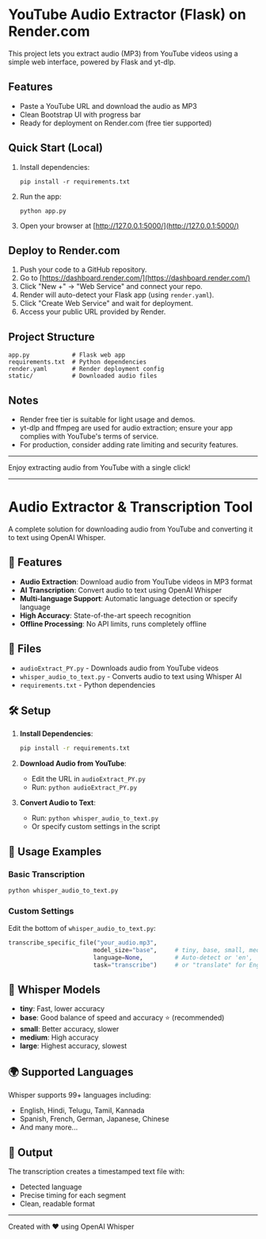 # YouTube Audio Extractor (Flask) on Render.com

This project lets you extract audio (MP3) from YouTube videos using a simple web interface, powered by Flask and yt-dlp.

## Features
- Paste a YouTube URL and download the audio as MP3
- Clean Bootstrap UI with progress bar
- Ready for deployment on Render.com (free tier supported)

## Quick Start (Local)
1. Install dependencies:
   ```
   pip install -r requirements.txt
   ```
2. Run the app:
   ```
   python app.py
   ```
3. Open your browser at [http://127.0.0.1:5000/](http://127.0.0.1:5000/)

## Deploy to Render.com
1. Push your code to a GitHub repository.
2. Go to [https://dashboard.render.com/](https://dashboard.render.com/)
3. Click "New +" → "Web Service" and connect your repo.
4. Render will auto-detect your Flask app (using `render.yaml`).
5. Click "Create Web Service" and wait for deployment.
6. Access your public URL provided by Render.

## Project Structure
```
app.py            # Flask web app
requirements.txt  # Python dependencies
render.yaml       # Render deployment config
static/           # Downloaded audio files
```

## Notes
- Render free tier is suitable for light usage and demos.
- yt-dlp and ffmpeg are used for audio extraction; ensure your app complies with YouTube's terms of service.
- For production, consider adding rate limiting and security features.

---

Enjoy extracting audio from YouTube with a single click!

---

# Audio Extractor & Transcription Tool

A complete solution for downloading audio from YouTube and converting it to text using OpenAI Whisper.

## 🚀 Features

- **Audio Extraction**: Download audio from YouTube videos in MP3 format
- **AI Transcription**: Convert audio to text using OpenAI Whisper
- **Multi-language Support**: Automatic language detection or specify language
- **High Accuracy**: State-of-the-art speech recognition
- **Offline Processing**: No API limits, runs completely offline

## 📁 Files

- `audioExtract_PY.py` - Downloads audio from YouTube videos
- `whisper_audio_to_text.py` - Converts audio to text using Whisper AI
- `requirements.txt` - Python dependencies

## 🛠️ Setup

1. **Install Dependencies**:
   ```bash
   pip install -r requirements.txt
   ```

2. **Download Audio from YouTube**:
   - Edit the URL in `audioExtract_PY.py`
   - Run: `python audioExtract_PY.py`

3. **Convert Audio to Text**:
   - Run: `python whisper_audio_to_text.py`
   - Or specify custom settings in the script

## 🎯 Usage Examples

### Basic Transcription
```python
python whisper_audio_to_text.py
```

### Custom Settings
Edit the bottom of `whisper_audio_to_text.py`:
```python
transcribe_specific_file("your_audio.mp3", 
                        model_size="base",     # tiny, base, small, medium, large
                        language=None,         # Auto-detect or 'en', 'hi', 'te', etc.
                        task="transcribe")     # or "translate" for English
```

## 🤖 Whisper Models

- **tiny**: Fast, lower accuracy
- **base**: Good balance of speed and accuracy ⭐ (recommended)
- **small**: Better accuracy, slower
- **medium**: High accuracy
- **large**: Highest accuracy, slowest

## 🌍 Supported Languages

Whisper supports 99+ languages including:
- English, Hindi, Telugu, Tamil, Kannada
- Spanish, French, German, Japanese, Chinese
- And many more...

## 📝 Output

The transcription creates a timestamped text file with:
- Detected language
- Precise timing for each segment
- Clean, readable format

---
Created with ❤️ using OpenAI Whisper
